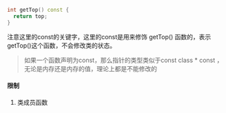 ```c++
int getTop() const {
  return top;
}
```

注意这里的const的关键字，这里的const是用来修饰 getTop() 函数的，表示getTop()这个函数，不会修改类的状态。

> 如果一个函数声明为const，那么指针的类型类似于const class * const ，无论是内存还是内存的值，理论上都是不能修改的


#### 限制
1. 类成员函数
